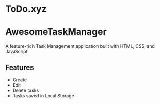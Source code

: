 # ToDo.xyz
# AwesomeTaskManager

A feature-rich Task Management application built with HTML, CSS, and JavaScript.

## Features

- Create 
- Edit
- Delete tasks
- Tasks saved in Local Storage